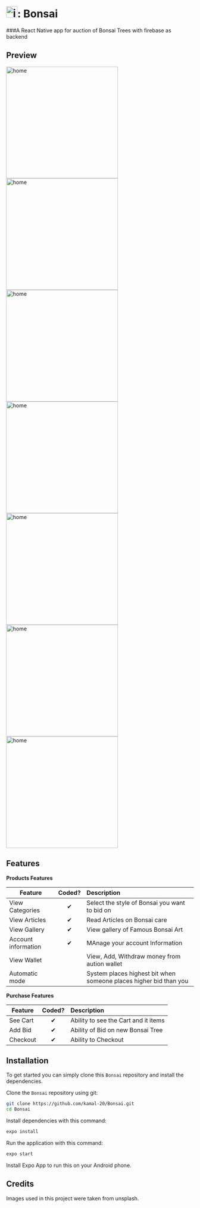 
# <img src="https://res.cloudinary.com/dsys26psh/image/upload/v1626267627/bonsai_jmvdf5.png" alt="icon" width="30" />: Bonsai
###A React Native app for auction of Bonsai Trees with firebase as backend

## Preview
<img src="https://res.cloudinary.com/dsys26psh/image/upload/v1621157061/WhatsApp_Image_2021-05-16_at_14.48.49_emdj6d.jpg" alt="home" width="300" />     <img src="https://res.cloudinary.com/dsys26psh/image/upload/v1621157793/WhatsApp_Image_2021-05-16_at_14.48.50_sacfsd.jpg" alt="home" width="300" />     <img src="https://res.cloudinary.com/dsys26psh/image/upload/v1621157793/WhatsApp_Image_2021-05-16_at_14.48.50_1_q3jakl.jpg" alt="home" width="300" />     <img src="https://res.cloudinary.com/dsys26psh/image/upload/v1621157792/WhatsApp_Image_2021-05-16_at_14.48.51_ayv8wz.jpg" alt="home" width="300" />     <img src="https://res.cloudinary.com/dsys26psh/image/upload/v1621157792/WhatsApp_Image_2021-05-16_at_14.48.52_xucmsf.jpg" alt="home" width="300" />     <img src="https://res.cloudinary.com/dsys26psh/image/upload/v1621157792/WhatsApp_Image_2021-05-16_at_14.51.09_feywap.jpg" alt="home" width="300" />     <img src="https://res.cloudinary.com/dsys26psh/image/upload/v1621157792/WhatsApp_Image_2021-05-16_at_14.48.52_1_xhvruj.jpg" alt="home" width="300" />


## Features 

<b>Products Features</b>

| Feature  |  Coded?       | Description  |
|----------|:-------------:|:-------------|
| View Categories | &#10004; | Select the style of Bonsai you want to bid on|
| View Articles | &#10004; | Read Articles on Bonsai care|
| View Gallery | &#10004; | View gallery of Famous Bonsai Art|
| Account information | &#10004; | MAnage your account Information |
| View Wallet | | View, Add, Withdraw money from aution wallet |
| Automatic mode | | System places highest bit when someone places higher bid than you |

<b>Purchase Features</b>

| Feature  |  Coded?       | Description  |
|----------|:-------------:|:-------------|
| See Cart | &#10004; | Ability to see the Cart and it items |
| Add Bid | &#10004; | Ability of Bid on new Bonsai Tree |
| Checkout | &#10004; | Ability to Checkout |


## Installation

To get started  you can simply clone this `Bonsai` repository and install the dependencies.

Clone the `Bonsai` repository using git:

```bash
git clone https://github.com/kamal-20/Bonsai.git
cd Bonsai
```

Install dependencies with this command:
```bash
expo install
```

Run the application with this command:
```bash
expo start
```

Install Expo App to run this on your Android phone.


## Credits
Images used in this project were taken from unsplash.

